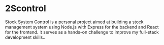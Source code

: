 # 2Scontrol
Stock System Control is a personal project aimed at building a stock management system using Node.js with Express for the backend and React for the frontend. It serves as a hands-on challenge to improve my full-stack development skills..
